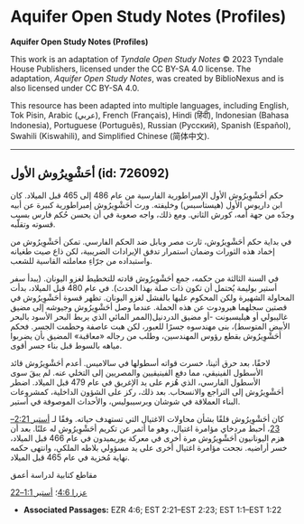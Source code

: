 # Aquifer Open Study Notes (Profiles)

**Aquifer Open Study Notes (Profiles)**

This work is an adaptation of *Tyndale Open Study Notes* © 2023 Tyndale House Publishers, licensed under the CC BY\-SA 4\.0 license. The adaptation, *Aquifer Open Study Notes*, was created by BiblioNexus and is also licensed under CC BY\-SA 4\.0\.

This resource has been adapted into multiple languages, including English, Tok Pisin, Arabic (عربي), French (Français), Hindi (हिंदी), Indonesian (Bahasa Indonesia), Portuguese (Português), Russian (Русский), Spanish (Español), Swahili (Kiswahili), and Simplified Chinese (简体中文).



--------------------------------

## أحَشْوِيرُوش الأول (id: 726092)

حكم أحَشْوِيرُوش الأول الإمبراطورية الفارسية من عام 486 إلى 465 قبل الميلاد. كان ابن داريوس الأول (هيستاسبس) وخليفته. ورث أحَشْوِيرُوش إمبراطورية كبيرة عن أبيه وجدّه من جهة أمه، كورش الثاني. ومع ذلك، واجه صعوبة في أن يحسن حُكم فارس بسبب قسوته وتقلّبه.

في بداية حكم أحَشْوِيرُوش، ثارت مصر وبابل ضد الحكم الفارسي. تمكن أحَشْوِيرُوش من إخماد هذه الثورات وضمان استمرار تدفق الإيرادات الضريبية، لكن ذاع صيت طغيانه واستبداده من جرّاءِ معاملته القاسية للشعب.

في السنة الثالثة من حكمه، جمع أحَشْوِيرُوش قادته للتخطيط لغزو اليونان. (يبدأ سفر أستير بوليمة يُحتمل أن تكون ذات صلة بهذا الحدث). في عام 480 قبل الميلاد، بدأت المحاولة الشهيرة ولكن المحكوم عليها بالفشل لغزو اليونان. تظهر قسوة أحَشْوِيرُوش في قصتين سجلهما هيرودوت عن هذه الحملة. عندما وصل أحَشْوِيرُوش وجيوشه إلى مضيق غاليبولي أو هيليسبونت \-أو مضيق الدردنيل(الممر المائي الذي يربط البحر الأسود بالبحر الأبيض المتوسط)، بنى مهندسوه جسرًا للعبور، لكن هبت عاصفة وحطمت الجسر. فحكم أحَشْوِيرُوش بقطع رؤوس المهندسين، وطلب من رجاله «معاقبة» المضيق بأن يضربوا مياهه بالسوط قبل بناء جسر أقوى.

لاحقًا، بعد حرق أثينا، خسرت قواته أسطولها في سالاميس. أعدم أحَشْوِيرُوش قائد الأسطول الفينيقي، مما دفع الفينيقيين والمصريين إلى التخلي عنه. لم يبقَ سوى الأسطول الفارسي، الذي هُزم على يد الإغريق في عام 479 قبل الميلاد. اضطر أحَشْوِيرُوش إلى التراجع والانسحاب. بعد ذلك، ركز على الشؤون الداخلية، كمشروعات البناء العملاقة في شوشان وبرسيبوليس، والأحداث الموصوفة في أستير.

كان أحَشْوِيرُوش قلقًا بشأن محاولات الاغتيال التي تستهدف حياته. وفقًا لـ [أستير 2:21–23](https://ref.ly/Esth2:21-Esth2:23)، أحبط مردخاي مؤامرة اغتيال، وهو ما أثمر عن تكريم أحَشْوِيرُوش له علنًا. بعد أن هزم اليونانيون أحَشْوِيرُوش مرة أخرى في معركة يوريميدون في عام 466 قبل الميلاد، خسر أراضيه. نجحت مؤامرة اغتيال أخرى على يد مسؤولي بلاطه الملكي، وانتهى حكمه نهاية مُخزية في عام 465 قبل الميلاد.

مقاطع كتابية لدراسة أعمق

[عزرا 4:6](https://ref.ly/Ezra4:6)؛ [أستير 1:1–22](https://ref.ly/Esth1:1-Esth1:22)

* **Associated Passages:** EZR 4:6; EST 2:21–EST 2:23; EST 1:1–EST 1:22

